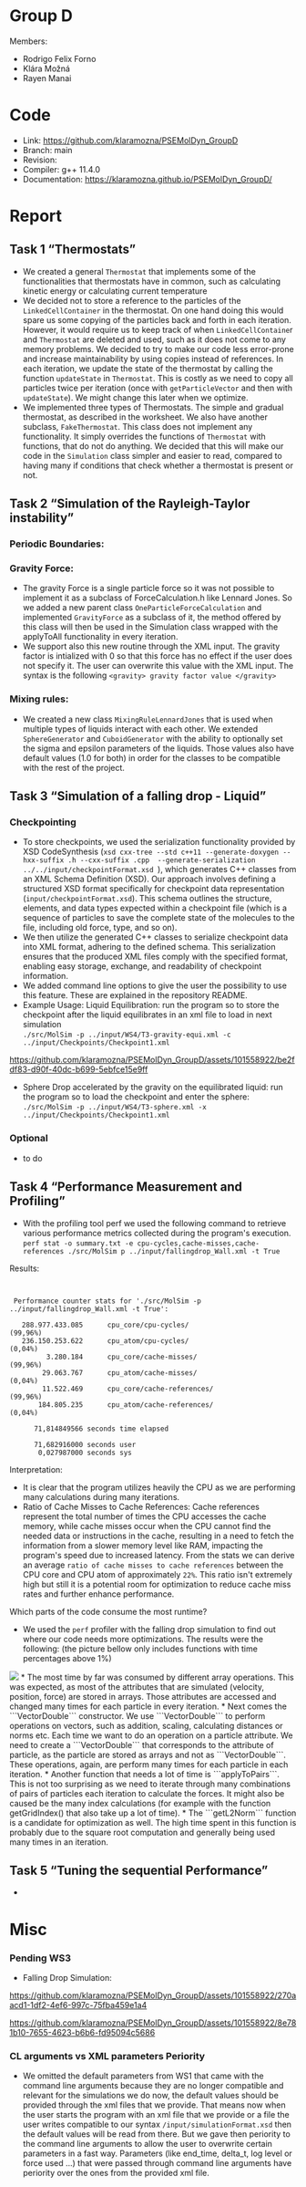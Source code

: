 # Group D #
Members:
* Rodrigo Felix Forno
* Klára Možná
* Rayen Manai

# Code #
* Link:     https://github.com/klaramozna/PSEMolDyn_GroupD
* Branch:   main
* Revision: 
* Compiler: g++ 11.4.0
* Documentation: https://klaramozna.github.io/PSEMolDyn_GroupD/


# Report #
## Task 1 “Thermostats” ##
* We created a general ```Thermostat``` that implements some of the functionalities that thermostats have in common, such as calculating kinetic energy or calculating current temperature
* We decided not to store a reference to the particles of the ```LinkedCellContainer``` in the thermostat. On one hand doing this would spare us some copying of the particles back and forth in each iteration. However, it would require us to keep track of when ```LinkedCellContaine```r and ```Thermostat``` are deleted and used, such as it does not come to any memory problems. We decided to try to make our code less error-prone and increase maintainability by using copies instead of references. In each iteration, we update the state of the thermostat by calling the function ```updateState``` in ```Thermostat```. This is costly as we need to copy all particles twice per iteration (once with ```getParticleVector``` and then with ```updateState```). We might change this later when we optimize. 
* We implemented three types of Thermostats. The simple and gradual thermostat, as described in the worksheet. We also have another subclass, ```FakeThermostat```. This class does not implement any functionality. It simply overrides the functions of ```Thermostat``` with functions, that do not do anything. We decided that this will make our code in the ```Simulation``` class simpler and easier to read, compared to having many if conditions that check whether a thermostat is present or not.

## Task 2 “Simulation of the Rayleigh-Taylor instability” ##
### Periodic Boundaries: ###
  
### Gravity Force: ### 
* The gravity Force is a single particle force so it was not possible to implement it as a subclass of ForceCalculation.h like Lennard Jones. So we added a new parent class ```OneParticleForceCalculation``` and implemented ```GravityForce``` as a subclass of it, the method offered by this class will then be used in the Simulation class wrapped with the applyToAll functionality in every iteration.
* We support also this new routine through the XML input. The gravity factor is intialized with 0 so that this force has no effect if the user does not specify it. The user can overwrite this value with the XML input. The syntax is the following ``` <gravity> gravity factor value </gravity> ```

### Mixing rules: ### 
* We created a new class ```MixingRuleLennardJones``` that is used when multiple types of liquids interact with each other. We extended ```SphereGenerator``` and ```CuboidGenerator``` with the ability to optionally set the sigma and epsilon parameters of the liquids. Those values also have default values (1.0 for both) in order for the classes to be compatible with the rest of the project.

## Task 3 “Simulation of a falling drop - Liquid” ##
### Checkpointing ###

* To store checkpoints, we used the serialization functionality provided by XSD CodeSynthesis (```xsd cxx-tree --std c++11 --generate-doxygen --hxx-suffix .h --cxx-suffix .cpp  --generate-serialization ../../input/checkpointFormat.xsd ```), which generates C++ classes from an XML Schema Definition (XSD). Our approach involves defining a structured XSD format specifically for checkpoint data representation (```input/checkpointFormat.xsd```). This schema outlines the structure, elements, and data types expected within a checkpoint file (which is a sequence of particles to save the complete state of the molecules to the file, including old force, type, and so on). 
* We then utilize the generated C++ classes to serialize checkpoint data into XML format, adhering to the defined schema. This serialization ensures that the produced XML files comply with the specified format, enabling easy storage, exchange, and readability of checkpoint information.
* We added command line options to give the user the possibility to use this feature. These are explained in the repository README.
* Example Usage: Liquid Equilibration: run the program so to store the checkpoint after the liquid equilibrates in an xml file to load in next simulation   
  ```./src/MolSim -p ../input/WS4/T3-gravity-equi.xml -c ../input/Checkpoints/Checkpoint1.xml```  


https://github.com/klaramozna/PSEMolDyn_GroupD/assets/101558922/be2fdf83-d90f-40dc-b699-5ebfce15e9ff


* Sphere Drop accelerated by the gravity on the equilibrated liquid: run the program so to load the checkpoint and enter the sphere:  
  ```./src/MolSim -p ../input/WS4/T3-sphere.xml -x ../input/Checkpoints/Checkpoint1.xml``` 

### Optional ### 
* to do

## Task 4 “Performance Measurement and Profiling” ##

* With the profiling tool perf we used the following command to retrieve various performance metrics collected during the program's execution.
``` perf stat -o summary.txt -e cpu-cycles,cache-misses,cache-references ./src/MolSim p ../input/fallingdrop_Wall.xml -t True ```  

Results:  
```# started on Tue Dec 19 18:05:19 2023


 Performance counter stats for './src/MolSim -p ../input/fallingdrop_Wall.xml -t True':

   288.977.433.085      cpu_core/cpu-cycles/                                                    (99,96%)
   236.150.253.622      cpu_atom/cpu-cycles/                                                    (0,04%)
         3.280.184      cpu_core/cache-misses/                                                  (99,96%)
        29.063.767      cpu_atom/cache-misses/                                                  (0,04%)
        11.522.469      cpu_core/cache-references/                                              (99,96%)
       184.805.235      cpu_atom/cache-references/                                              (0,04%)

      71,814849566 seconds time elapsed

      71,682916000 seconds user
       0,027987000 seconds sys
```  
Interpretation:  
* It is clear that the program utilizes heavily the CPU as we are performing many calculations during many iterations.
* Ratio of Cache Misses to Cache References: Cache references represent the total number of times the CPU accesses the cache memory, while cache misses occur when the CPU cannot find the needed data or instructions in the cache, resulting in a need to fetch the information from a slower memory level like RAM, impacting the program's speed due to increased latency.
From the stats we can derive an average ```ratio of cache misses to cache references``` between the CPU core and CPU atom of approximately ```22%```. This ratio isn't extremely high but still it is a potential room for optimization to reduce cache miss rates and further enhance performance.  
  
Which parts of the code consume the most runtime?  

* We used the ```perf``` profiler with the falling drop simulation to find out where our code needs more optimizations. The results were the following: (the picture bellow only includes functions with time percentages above 1%)
<img src="profiling_result.png">
* The most time by far was consumed by different array operations. This was expected, as most of the attributes that are simulated (velocity, position, force) are stored in arrays. Those attributes are accessed and changed many times for each particle in every iteration.
* Next comes the ```VectorDouble``` constructor. We use ```VectorDouble``` to perform operations on vectors, such as addition, scaling, calculating distances or norms etc. Each time we want to do an operation on a particle attribute. We need to create a ```VectorDouble``` that corresponds to the attribute of particle, as the particle are stored as arrays and not as ```VectorDouble```. These operations, again, are perform many times for each particle in each iteration.
* Another function that needs a lot of time is ```applyToPairs```. This is not too surprising as we need to iterate through many combinations of pairs of particles each iteration to calculate the forces. It might also be caused be the many index calculations (for example with the function getGridIndex() that also take up a lot of time).
* The ```getL2Norm``` function is a candidate for optimization as well. The high time spent in this function is probably due to the square root computation and generally being used many times in an iteration.

## Task 5 “Tuning the sequential Performance” ##  

* 
  
# Misc #

### Pending WS3 ### 
* Falling Drop Simulation:
  


https://github.com/klaramozna/PSEMolDyn_GroupD/assets/101558922/270aacd1-1df2-4ef6-997c-75fba459e1a4




https://github.com/klaramozna/PSEMolDyn_GroupD/assets/101558922/8e781b10-7655-4623-b6b6-fd95094c5686

### CL arguments vs XML parameters Periority ###
* We omitted the default parameters from WS1 that came with the command line arguments because they are no longer compatible and relevant for the simulations we do now, the default values should be provided through the xml files that we provide. That means now when the user starts the program with an xml file that we provide or a file the user writes compatible to our syntax ```/input/simulationFormat.xsd``` then the default values will be read from there. But we gave then periority to the command line arguments to allow the user to overwrite certain parameters in a fast way. Parameters (like end_time, delta_t, log level or force used ...) that were passed through command line arguments have periority over the ones from the provided xml file.


